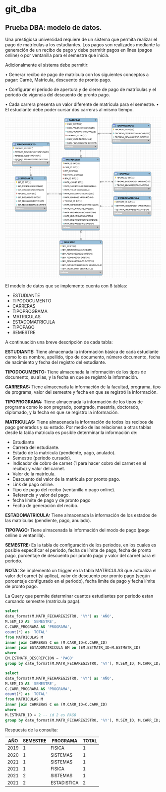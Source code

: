 # git_dba
## Prueba DBA: modelo de datos.

Una prestigiosa universidad requiere de un sistema que permita realizar el pago de
matrículas a los estudiantes. Los pagos son realizados mediante la generación de un recibo
de pago y debe permitir pagos en línea (pagos online) o por ventanilla para el semestre que
inicia.


Adicionalmente el sistema debe permitir:

• Generar recibo de pago de matrícula con los siguientes conceptos a pagar: Carné,
Matrícula, descuento de pronto pago.

• Configurar el periodo de apertura y de cierre de pago de matrículas y el periodo de
vigencia del descuento de pronto pago.

• Cada carrera presenta un valor diferente de matrícula para el semestre.
• El estudiante debe poder cursar dos carreras al mismo tiempo.


![alt text](https://github.com/fegualterog/git_dba/blob/main/modelo.png)

El modelo de datos que se implemento cuenta con 8 tablas:

- ESTUDIANTE
- TIPODOCUMENTO
- CARRERAS
- TIPOPROGRAMA
- MATRICULAS
- ESTADOMATRICULA
- TIPOPAGO
- SEMESTRE


A continuación una breve descripción de cada tabla:

**ESTUDIANTE:** Tiene almacenada la información básica de cada estudiante como lo es nombre, apellido, tipo de documento, número documento, fecha de nacimiento y fecha del registro del estudiante.

**TIPODOCUMENTO:** Tiene almacenada la información de los tipos de documento, su alias, y la fecha en que se registró la información.

**CARRERAS:** Tiene almacenada la información de la facultad, programa, tipo de programa, valor del semestre y fecha en que se registró la información.

**TIPOPROGRAMA:** Tiene almacenada la información de los tipos de programa como lo son pregrado, postgrado, maestría, doctorado, diplomado, y la fecha en que se registro la información.

**MATRICULAS:** Tiene almacenada la información de todos los recibos de pago generados y su estado. Por medio de las relaciones a otras tablas desde la tabla matricula es posible determinar la información de:
- Estudiante
- Carrera del estudiante.
- Estado de la matrícula (pendiente, pago, anulado).
- Semestre (periodo cursado).
- Indicador de cobro de carnet (1 para hacer cobro del carnet en el recibo) y valor del carnet.
- Valor de la matrícula.
- Descuento del valor de la matrícula por pronto pago.
- Link de pago online.
- Tipo de pago del recibo (ventanilla o pago online).
- Referencia y valor del pago.
- fecha límite de pago y de pronto pago
- Fecha de generación del recibo.


**ESTADOMATRICULA:** Tiene almacenada la información de los estados de las matrículas (pendiente, pago, anulado).

**TIPOPAGO:** Tiene almacenada la información del modo de pago (pago online o ventanilla).

**SEMESTRE:** Es la tabla de configuración de los periodos, en los cuales es posible especificar el periodo, fecha de límite de pago, fecha de pronto pago, porcentaje de descuento por pronto pago y valor del carnet para el periodo.



**NOTA:** Se implementó un trigger en la tabla MATRICULAS que actualiza el valor del carnet (si aplica), valor de descuento por pronto pago (según porcentaje configurado en el periodo), fecha límite de pago y fecha límite de pronto pago.





La Query que permite determinar cuantos estudiantes por periodo estan cursando semestre (matricula paga).

```sql
select 
date_format(M.MATR_FECHAREGISTRO, '%Y') as 'AÑO',
M.SEM_ID AS 'SEMESTRE', 
C.CARR_PROGRAMA AS 'PROGRAMA', 
count(*) as 'TOTAL' 
from MATRICULAS M
inner join CARRERAS C on (M.CARR_ID=C.CARR_ID)
inner join ESTADOMATRICULA EM on (EM.ESTMATR_ID=M.ESTMATR_ID)
where 
EM.ESTMATR_DESCRIPCION = 'PAGO'
group by date_format(M.MATR_FECHAREGISTRO, '%Y'), M.SEM_ID, M.CARR_ID;
```

```sql
select 
date_format(M.MATR_FECHAREGISTRO, '%Y') as 'AÑO',
M.SEM_ID AS 'SEMESTRE',
C.CARR_PROGRAMA AS 'PROGRAMA',
count(*) as 'TOTAL' 
from MATRICULAS M
inner join CARRERAS C on (M.CARR_ID=C.CARR_ID)
where 
M.ESTMATR_ID = 2 -- id 2 es PAGO
group by date_format(M.MATR_FECHAREGISTRO, '%Y'), M.SEM_ID, M.CARR_ID;
```

Respuesta de la consulta:

| AÑO | SEMESTRE | PROGRAMA | TOTAL |
| --- | -------- | -------- | ----- |
| 2019 | 1 | FISICA | 1 | 
| 2020 | 1 | SISTEMAS | 1 | 
| 2021 | 1 | SISTEMAS | 1 | 
| 2021 | 1 | FISICA | 1 | 
| 2021 | 2 | SISTEMAS | 1 | 
| 2021 | 2 | ESTADISTICA | 2 | 
